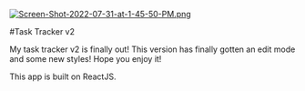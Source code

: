 [![Screen-Shot-2022-07-31-at-1-45-50-PM.png](https://i.postimg.cc/6pMtjV27/Screen-Shot-2022-07-31-at-1-45-50-PM.png)](https://postimg.cc/fVSGk9vZ)

#Task Tracker v2

My task tracker v2 is finally out! This version has finally gotten an edit mode and some new styles! Hope you enjoy it!

This app is built on ReactJS.
